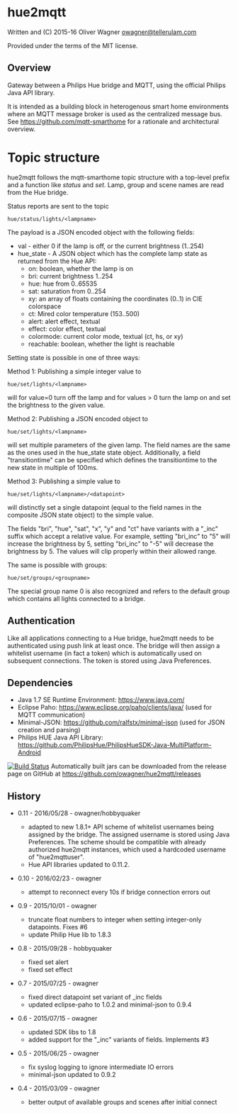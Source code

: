 hue2mqtt
========

  Written and (C) 2015-16 Oliver Wagner <owagner@tellerulam.com> 
  
  Provided under the terms of the MIT license.


Overview
--------
Gateway between a Philips Hue bridge and MQTT, using the official Philips
Java API library.

It is intended as a building block in heterogenous smart home environments where 
an MQTT message broker is used as the centralized message bus.
See https://github.com/mqtt-smarthome for a rationale and architectural overview.


Topic structure
===============
hue2mqtt follows the mqtt-smarthome topic structure with a top-level prefix and a function like
_status_ and _set_. Lamp, group and scene names are read from the Hue bridge.

Status reports are sent to the topic

    hue/status/lights/<lampname>
    
The payload is a JSON encoded object with the following fields:

* val - either 0 if the lamp is off, or the current brightness (1..254)
* hue_state - A JSON object which has the complete lamp state as returned from the Hue API:
   * on: boolean, whether the lamp is on
   * bri: current brightness 1..254
   * hue: hue from 0..65535
   * sat: saturation from 0..254
   * xy: an array of floats containing the coordinates (0..1) in CIE colorspace
   * ct: Mired color temperature (153..500)
   * alert: alert effect, textual
   * effect: color effect, textual
   * colormode: current color mode, textual (ct, hs, or xy)
   * reachable: boolean, whether the light is reachable

Setting state is possible in one of three ways:    

Method 1: Publishing a simple integer value to
    
    hue/set/lights/<lampname>
    
will for value=0 turn off the lamp and for values > 0 turn the lamp on and set the
brightness to the given value.

Method 2: Publishing a JSON encoded object to

    hue/set/lights/<lampname>

will set multiple parameters of the given lamp. The field names are the same as
the ones used in the hue_state state object. Additionally, a field
"transitiontime" can be specified which defines the transitiontime to the new
state in multiple of 100ms.

Method 3: Publishing a simple value to

	hue/set/lights/<lampname>/<datapoint>
	
will distinctly set a single datapoint (equal to the field names in the composite
JSON state object) to the simple value.

The fields "bri", "hue", "sat", "x", "y" and "ct" have variants with a "_inc" suffix
which accept a relative value. For example, setting "bri_inc" to "5" will increase
the brightness by 5, setting "bri_inc" to "-5" will decrease the brightness by 5.
The values will clip properly within their allowed range.

The same is possible with groups:

	hue/set/groups/<groupname>

The special group name 0 is also recognized and refers to the default group which contains
all lights connected to a bridge.


Authentication
--------------
Like all applications connecting to a Hue bridge, hue2mqtt needs to be authenticated using push link
at least once. The bridge will then assign a whitelist username (in fact a token) which is automatically
used on subsequent connections. The token is stored using Java Preferences. 


Dependencies
------------
* Java 1.7 SE Runtime Environment: https://www.java.com/
* Eclipse Paho: https://www.eclipse.org/paho/clients/java/ (used for MQTT communication)
* Minimal-JSON: https://github.com/ralfstx/minimal-json (used for JSON creation and parsing)
* Philips HUE Java API Library: https://github.com/PhilipsHue/PhilipsHueSDK-Java-MultiPlatform-Android

[![Build Status](https://travis-ci.org/owagner/hue2mqtt.svg)](https://travis-ci.org/owagner/hue2mqtt) Automatically built jars can be downloaded from the release page on GitHub at https://github.com/owagner/hue2mqtt/releases


History
-------
* 0.11 - 2016/05/28 - owagner/hobbyquaker
  - adapted to new 1.8.1+ API scheme of whitelist usernames being assigned by the bridge.
    The assigned username is stored using Java Preferences. The scheme should be compatible
    with already authorized hue2mqtt instances, which used a hardcoded username of "hue2mqttuser".
  - Hue API libraries updated to 0.11.2.

* 0.10 - 2016/02/23 - owagner
  - attempt to reconnect every 10s if bridge connection errors out

* 0.9 - 2015/10/01 - owagner
  - truncate float numbers to integer when setting integer-only datapoints. Fixes #6
  - update Philip Hue lib to 1.8.3

* 0.8 - 2015/09/28 - hobbyquaker
  - fixed set alert
  - fixed set effect

* 0.7 - 2015/07/25 - owagner
  - fixed direct datapoint set variant of _inc fields
  - updated eclipse-paho to 1.0.2 and minimal-json to 0.9.4
  
* 0.6 - 2015/07/15 - owagner
  - updated SDK libs to 1.8
  - added support for the "_inc" variants of fields. Implements #3

* 0.5 - 2015/06/25 - owagner
  - fix syslog logging to ignore intermediate IO errors
  - minimal-json updated to 0.9.2

* 0.4 - 2015/03/09 - owagner
  - better output of available groups and scenes after initial connect
  
     
